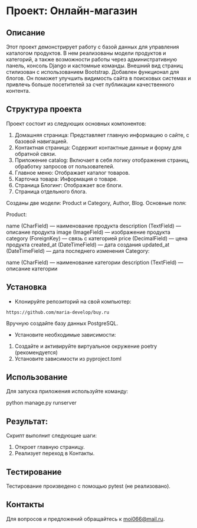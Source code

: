# Проект: Онлайн-магазин
## Описание
Этот проект демонстрирует работу с базой данных для управления каталогом продуктов. 
В нем реализованы модели продуктов и категорий, а также возможности работы через 
административную панель, консоль Django и кастомные команды. 
Внешний вид страниц стилизован с использованием Bootstrap. 
Добавлен функционал для блогов. Он поможет улучшить видимость сайта в поисковых системах 
и привлечь больше посетителей за счет публикации качественного контента.

## Структура проекта

Проект состоит из следующих основных компонентов:

1. Домашняя страница: Представляет главную информацию о сайте, с базовой навигацией.
2. Контактная страница: Содержит контактные данные и форму для обратной связи.
3. Приложение catalog: Включает в себя логику отображения страниц, обработку запросов от пользователей.
4. Главное меню: Отображает каталог товаров.
5. Карточка товара: Информация о товаре.
6. Страница Блогинг: Отображает все блоги.
7. Страница отдельного блога.

Созданы две модели: Product и Category, Author, Blog. Основные поля:

Product:

name (CharField) — наименование продукта
description (TextField) — описание продукта
image (ImageField) — изображение продукта
category (ForeignKey) — связь с категорией
price (DecimalField) — цена продукта
created_at (DateTimeField) — дата создания
updated_at (DateTimeField) — дата последнего изменения
Category:

name (CharField) — наименование категории
description (TextField) — описание категории

## Установка
- Клонируйте репозиторий на свой компьютер:

```
https://github.com/maria-develop/buy.ru
```

Вручную создайте базу данных PostgreSQL.

- Установите необходимые зависимости:
1. Создайте и активируйте виртуальное окружение poetry (рекомендуется)
2. Установите зависимости из pyproject.toml

## Использование
Для запуска приложения используйте команду:

python manage.py runserver

## Результат:
Скрипт выполнит следующие шаги:

1. Откроет главную страницу.
2. Реализует переход в Контакты.

## Тестирование
Тестирование произведено с помощью pytest (не реализовано).

## Контакты
Для вопросов и предложений обращайтесь к moi066@mail.ru.